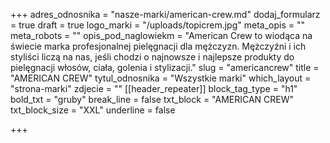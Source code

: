 +++
adres_odnosnika = "nasze-marki/american-crew.md"
dodaj_formularz = true
draft = true
logo_marki = "/uploads/topicrem.jpg"
meta_opis = ""
meta_robots = ""
opis_pod_naglowiekm = "American Crew to wiodąca na świecie marka profesjonalnej pielęgnacji dla mężczyzn. Mężczyźni i ich styliści liczą na nas, jeśli chodzi o najnowsze i najlepsze produkty do pielęgnacji włosów, ciała, golenia i stylizacji."
slug = "americancrew"
title = "AMERICAN CREW"
tytul_odnosnika = "Wszystkie marki"
which_layout = "strona-marki"
zdjecie = ""
[[header_repeater]]
block_tag_type = "h1"
bold_txt = "gruby"
break_line = false
txt_block = "AMERICAN CREW"
txt_block_size = "XXL"
underline = false

+++
